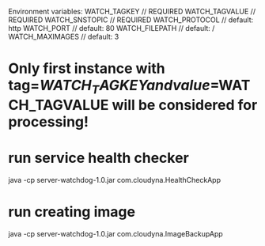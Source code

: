 Environment variables:
WATCH_TAGKEY    // REQUIRED
WATCH_TAGVALUE  // REQUIRED
WATCH_SNSTOPIC  // REQUIRED
WATCH_PROTOCOL  // default: http
WATCH_PORT      // default: 80
WATCH_FILEPATH  // default: /
WATCH_MAXIMAGES // default: 3

# Only first instance with tag=$WATCH_TAGKEY and value=$WATCH_TAGVALUE will be considered for processing!

# run service health checker
java -cp server-watchdog-1.0.jar com.cloudyna.HealthCheckApp

# run creating image
java -cp server-watchdog-1.0.jar com.cloudyna.ImageBackupApp

